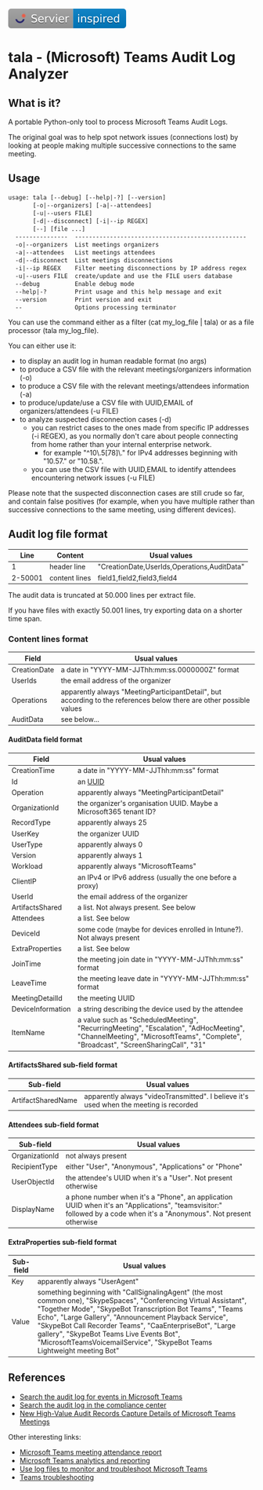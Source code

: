 [![Servier Inspired](https://raw.githubusercontent.com/RomualdRousseau/ServierHub/main/badges/inspired.svg)](https://servier.com/)

# tala - (Microsoft) Teams Audit Log Analyzer

## What is it?
A portable Python-only tool to process Microsoft Teams Audit Logs.

The original goal was to help spot network issues (connections lost) by looking at people making multiple successive connections to the same meeting.

## Usage
```
usage: tala [--debug] [--help|-?] [--version]
       [-o|--organizers] [-a|--attendees]
       [-u|--users FILE]
       [-d|--disconnect] [-i|--ip REGEX]
       [--] [file ...]
  ---------------  -------------------------------------------------
  -o|--organizers  List meetings organizers
  -a|--attendees   List meetings attendees
  -d|--disconnect  List meetings disconnections
  -i|--ip REGEX    Filter meeting disconnections by IP address regex
  -u|--users FILE  create/update and use the FILE users database
  --debug          Enable debug mode
  --help|-?        Print usage and this help message and exit
  --version        Print version and exit
  --               Options processing terminator
```
You can use the command either as a filter (cat my_log_file | tala) or as a file processor (tala my_log_file).

You can either use it:
* to display an audit log in human readable format (no args)
* to produce a CSV file with the relevant meetings/organizers information (-o)
* to produce a CSV file with the relevant meetings/attendees information (-a)
* to produce/update/use a CSV file with UUID,EMAIL of organizers/attendees (-u FILE)
* to analyze suspected disconnection cases (-d)
  * you can restrict cases to the ones made from specific IP addresses (-i REGEX), as you normally don't care about people connecting from home rather than your internal enterprise network.
    * for example "^10\\.5[78]\\." for IPv4 addresses beginning with "10.57." or "10.58.".
  * you can use the CSV file with UUID,EMAIL to identify attendees encountering network issues (-u FILE)

Please note that the suspected disconnection cases are still crude so far, and contain false positives (for example, when you have multiple rather than successive connections to the same meeting, using different devices).

## Audit log file format

| Line | Content | Usual values |
| --- | --- | --- |
| 1 | header line | "CreationDate,UserIds,Operations,AuditData" |
| 2-50001 | content lines | field1,field2,field3,field4 |

The audit data is truncated at 50.000 lines per extract file.

If you have files with exactly 50.001 lines, try exporting data on a shorter time span.

### Content lines format

| Field | Usual values |
| --- | --- |
| CreationDate | a date in "YYYY-MM-JJThh:mm:ss.0000000Z" format |
| UserIds | the email address of the organizer |
| Operations| apparently always "MeetingParticipantDetail", but according to the references below there are other possible values |
| AuditData | see below... |

#### AuditData field format

| Field | Usual values |
| --- | --- |
| CreationTime | a date in "YYYY-MM-JJThh:mm:ss" format |
| Id | an [UUID](https://en.wikipedia.org/wiki/Universally_unique_identifier) |
| Operation | apparently always "MeetingParticipantDetail" |
| OrganizationId | the organizer's organisation UUID. Maybe a Microsoft365 tenant ID? |
| RecordType | apparently always 25 |
| UserKey | the organizer UUID |
| UserType | apparently always 0 |
| Version | apparently always 1 |
| Workload | apparently always "MicrosoftTeams" |
| ClientIP | an IPv4 or IPv6 address (usually the one before a proxy) |
| UserId | the email address of the organizer |
| ArtifactsShared | a list. Not always present. See below |
| Attendees | a list. See below |
| DeviceId | some code (maybe for devices enrolled in Intune?). Not always present |
| ExtraProperties | a list. See below |
| JoinTime | the meeting join date in "YYYY-MM-JJThh:mm:ss" format |
| LeaveTime | the meeting leave date in "YYYY-MM-JJThh:mm:ss" format |
| MeetingDetailId | the meeting UUID |
| DeviceInformation | a string describing the device used by the attendee |
| ItemName | a value such as "ScheduledMeeting", "RecurringMeeting", "Escalation", "AdHocMeeting", "ChannelMeeting", "MicrosoftTeams", "Complete", "Broadcast", "ScreenSharingCall", "31" |

#### ArtifactsShared sub-field format

| Sub-field | Usual values |
| --- | --- |
| ArtifactSharedName | apparently always "videoTransmitted". I believe it's used when the meeting is recorded |

#### Attendees sub-field format

| Sub-field | Usual values |
| --- | --- |
| OrganizationId | not always present |
| RecipientType | either "User", "Anonymous", "Applications" or "Phone" |
| UserObjectId | the attendee's UUID when it's a "User". Not present otherwise |
| DisplayName | a phone number when it's a "Phone", an application UUID when it's an "Applications", "teamsvisitor:" followed by a code when it's a "Anonymous". Not present otherwise |

#### ExtraProperties sub-field format

| Sub-field | Usual values |
| --- | --- |
| Key | apparently always "UserAgent" |
| Value | something beginning with "CallSignalingAgent" (the most common one), "SkypeSpaces", "Conferencing Virtual Assistant", "Together Mode", "SkypeBot Transcription Bot Teams", "Teams Echo", "Large Gallery", "Announcement Playback Service", "SkypeBot Call Recorder Teams", "CaaEnterpriseBot", "Large gallery", "SkypeBot Teams Live Events Bot", "MicrosoftTeamsVoicemailService", "SkypeBot Teams Lightweight meeting Bot" |

## References
* [Search the audit log for events in Microsoft Teams](https://docs.microsoft.com/en-us/microsoftteams/audit-log-events#teams-activities)
* [Search the audit log in the compliance center](https://docs.microsoft.com/en-us/microsoft-365/compliance/search-the-audit-log-in-security-and-compliance?view=o365-worldwide#microsoft-teams-activities)
* [New High-Value Audit Records Capture Details of Microsoft Teams Meetings](https://office365itpros.com/2021/12/09/audit-events-teams-meetings/)

Other interesting links:
* [Microsoft Teams meeting attendance report](https://docs.microsoft.com/en-us/microsoftteams/teams-analytics-and-reports/meeting-attendance-report)
* [Microsoft Teams analytics and reporting](https://docs.microsoft.com/en-us/microsoftteams/teams-analytics-and-reports/teams-reporting-reference)
* [Use log files to monitor and troubleshoot Microsoft Teams](https://docs.microsoft.com/en-us/microsoftteams/log-files)
* [Teams troubleshooting](https://docs.microsoft.com/en-us/MicrosoftTeams/troubleshoot/teams-welcome)
